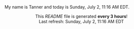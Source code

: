 My name is Tanner and today is Sunday, July 2, 11:16 AM EDT.

<p align="center">This <i>README</i> file is generated <b>every 3 hours</b>!</br>Last refresh: Sunday, July 2, 11:16 AM EDT<br /></p>

